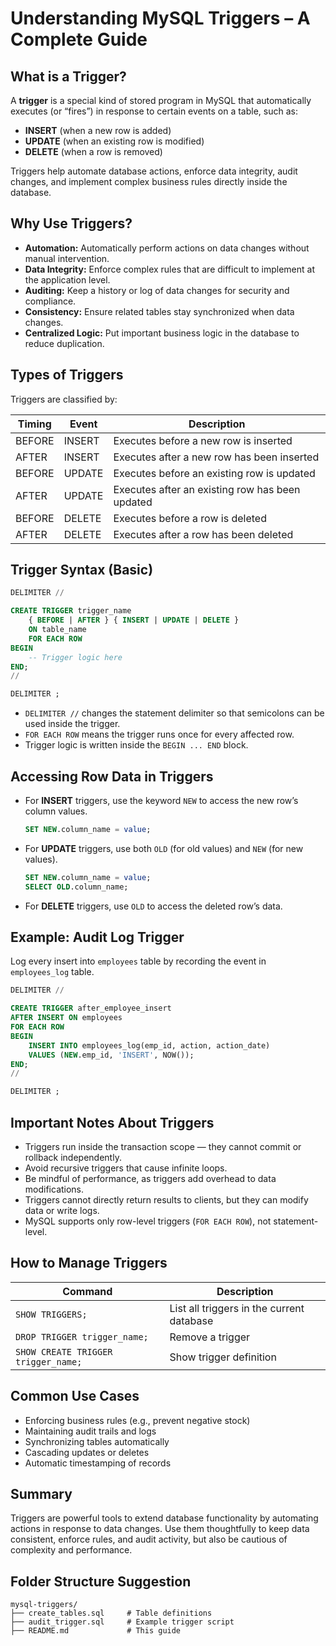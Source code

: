 
# Understanding MySQL Triggers – A Complete Guide

## What is a Trigger?

A **trigger** is a special kind of stored program in MySQL that automatically executes (or “fires”) in response to certain events on a table, such as:

* **INSERT** (when a new row is added)
* **UPDATE** (when an existing row is modified)
* **DELETE** (when a row is removed)

Triggers help automate database actions, enforce data integrity, audit changes, and implement complex business rules directly inside the database.

## Why Use Triggers?

* **Automation:** Automatically perform actions on data changes without manual intervention.
* **Data Integrity:** Enforce complex rules that are difficult to implement at the application level.
* **Auditing:** Keep a history or log of data changes for security and compliance.
* **Consistency:** Ensure related tables stay synchronized when data changes.
* **Centralized Logic:** Put important business logic in the database to reduce duplication.

## Types of Triggers

Triggers are classified by:

| Timing | Event  | Description                                     |
| ------ | ------ | ----------------------------------------------- |
| BEFORE | INSERT | Executes before a new row is inserted           |
| AFTER  | INSERT | Executes after a new row has been inserted      |
| BEFORE | UPDATE | Executes before an existing row is updated      |
| AFTER  | UPDATE | Executes after an existing row has been updated |
| BEFORE | DELETE | Executes before a row is deleted                |
| AFTER  | DELETE | Executes after a row has been deleted           |

## Trigger Syntax (Basic)

```sql
DELIMITER //

CREATE TRIGGER trigger_name
    { BEFORE | AFTER } { INSERT | UPDATE | DELETE }
    ON table_name
    FOR EACH ROW
BEGIN
    -- Trigger logic here
END;
//

DELIMITER ;
```

* `DELIMITER //` changes the statement delimiter so that semicolons can be used inside the trigger.
* `FOR EACH ROW` means the trigger runs once for every affected row.
* Trigger logic is written inside the `BEGIN ... END` block.

## Accessing Row Data in Triggers

* For **INSERT** triggers, use the keyword `NEW` to access the new row’s column values.

  ```sql
  SET NEW.column_name = value;
  ```

* For **UPDATE** triggers, use both `OLD` (for old values) and `NEW` (for new values).

  ```sql
  SET NEW.column_name = value;
  SELECT OLD.column_name;
  ```

* For **DELETE** triggers, use `OLD` to access the deleted row’s data.

## Example: Audit Log Trigger

Log every insert into `employees` table by recording the event in `employees_log` table.

```sql
DELIMITER //

CREATE TRIGGER after_employee_insert
AFTER INSERT ON employees
FOR EACH ROW
BEGIN
    INSERT INTO employees_log(emp_id, action, action_date)
    VALUES (NEW.emp_id, 'INSERT', NOW());
END;
//

DELIMITER ;
```

## Important Notes About Triggers

* Triggers run inside the transaction scope — they cannot commit or rollback independently.
* Avoid recursive triggers that cause infinite loops.
* Be mindful of performance, as triggers add overhead to data modifications.
* Triggers cannot directly return results to clients, but they can modify data or write logs.
* MySQL supports only row-level triggers (`FOR EACH ROW`), not statement-level.

## How to Manage Triggers

| Command                             | Description                               |
| ----------------------------------- | ----------------------------------------- |
| `SHOW TRIGGERS;`                    | List all triggers in the current database |
| `DROP TRIGGER trigger_name;`        | Remove a trigger                          |
| `SHOW CREATE TRIGGER trigger_name;` | Show trigger definition                   |

## Common Use Cases

* Enforcing business rules (e.g., prevent negative stock)
* Maintaining audit trails and logs
* Synchronizing tables automatically
* Cascading updates or deletes
* Automatic timestamping of records

## Summary

Triggers are powerful tools to extend database functionality by automating actions in response to data changes. Use them thoughtfully to keep data consistent, enforce rules, and audit activity, but also be cautious of complexity and performance.

## Folder Structure Suggestion

```
mysql-triggers/
├── create_tables.sql     # Table definitions
├── audit_trigger.sql     # Example trigger script
├── README.md             # This guide
```
